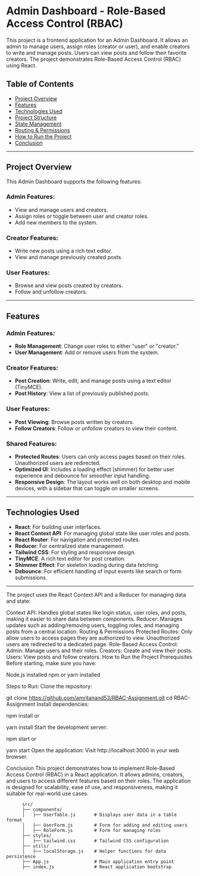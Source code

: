 # Admin Dashboard - Role-Based Access Control (RBAC)

This project is a frontend application for an Admin Dashboard. It allows an admin to manage users, assign roles (creator or user), and enable creators to write and manage posts. Users can view posts and follow their favorite creators. The project demonstrates Role-Based Access Control (RBAC) using React.

## Table of Contents
- [Project Overview](#project-overview)
- [Features](#features)
- [Technologies Used](#technologies-used)
- [Project Structure](#project-structure)
- [State Management](#state-management)
- [Routing & Permissions](#routing--permissions)
- [How to Run the Project](#how-to-run-the-project)
- [Conclusion](#conclusion)

---

## Project Overview

This Admin Dashboard supports the following features:

### Admin Features:
- View and manage users and creators.
- Assign roles or toggle between user and creator roles.
- Add new members to the system.

### Creator Features:
- Write new posts using a rich text editor.
- View and manage previously created posts.

### User Features:
- Browse and view posts created by creators.
- Follow and unfollow creators.

---

## Features

### Admin Features:
- **Role Management**: Change user roles to either "user" or "creator."
- **User Management**: Add or remove users from the system.

### Creator Features:
- **Post Creation**: Write, edit, and manage posts using a text editor (TinyMCE).
- **Post History**: View a list of previously published posts.

### User Features:
- **Post Viewing**: Browse posts written by creators.
- **Follow Creators**: Follow or unfollow creators to view their content.

### Shared Features:
- **Protected Routes**: Users can only access pages based on their roles. Unauthorized users are redirected.
- **Optimized UI**: Includes a loading effect (shimmer) for better user experience and debounce for smoother input handling.
- **Responsive Design**: The layout works well on both desktop and mobile devices, with a sidebar that can toggle on smaller screens.

---

## Technologies Used
- **React**: For building user interfaces.
- **React Context API**: For managing global state like user roles and posts.
- **React Router**: For navigation and protected routes.
- **Reducer**: For centralized state management.
- **Tailwind CSS**: For styling and responsive design.
- **TinyMCE**: A rich text editor for post creation.
- **Shimmer Effect**: For skeleton loading during data fetching.
- **Debounce**: For efficient handling of input events like search or form submissions.

---
The project uses the React Context API and a Reducer for managing data and state:

Context API: Handles global states like login status, user roles, and posts, making it easier to share data between components.
Reducer: Manages updates such as adding/removing users, toggling roles, and managing posts from a central location.
Routing & Permissions
Protected Routes: Only allow users to access pages they are authorized to view. Unauthorized users are redirected to a dedicated page.
Role-Based Access Control:
Admin: Manage users and their roles.
Creators: Create and view their posts.
Users: View posts and follow creators.
How to Run the Project
Prerequisites
Before starting, make sure you have:

Node.js installed
npm or yarn installed


Steps to Run:
Clone the repository:


git clone https://github.com/amritanand53/RBAC-Assignment.git
cd RBAC-Assignment
Install dependencies:


npm install
or


yarn install
Start the development server:


npm start
or


yarn start
Open the application: Visit http://localhost:3000 in your web browser.

Conclusion
This project demonstrates how to implement Role-Based Access Control (RBAC) in a React application. It allows admins, creators, and users to access different features based on their roles. The application is designed for scalability, ease of use, and responsiveness, making it suitable for real-world use cases.

          src/
          ├── components/
          │   ├── UserTable.js       # Displays user data in a table format
          │   ├── UserForm.js        # Form for adding and editing users
          │   ├── RoleForm.js        # Form for managing roles
          ├── styles/
          │   ├── tailwind.css       # Tailwind CSS configuration
          ├── utils/
          │   ├── localStorage.js    # Helper functions for data persistence
          ├── App.js                 # Main application entry point
          ├── index.js               # React application bootstrap




